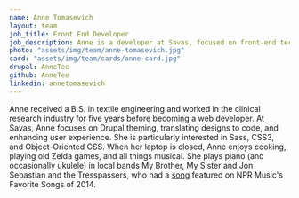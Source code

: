 ```yaml
---
name: Anne Tomasevich
layout: team
job_title: Front End Developer
job_description: Anne is a developer at Savas, focused on front-end technologies and user experience.
photo: "assets/img/team/anne-tomasevich.jpg"
card: "assets/img/team/cards/anne-card.jpg"
drupal: AnneTee
github: AnneTee
linkedin: annetomasevich
---
```

Anne received a B.S. in textile engineering and worked in the clinical research industry for five years before becoming a web developer. At Savas, Anne focuses on Drupal theming, translating designs to code, and enhancing user experience. She is particularly interested in Sass, CSS3, and Object-Oriented CSS. When her laptop is closed, Anne enjoys cooking, playing old Zelda games, and all things musical. She plays piano (and occasionally ukulele) in local bands My Brother, My Sister and Jon Sebastian and the Tresspassers, who had a <a href="http://jonsebastian.bandcamp.com/track/nightmare-sisters">song</a> featured on NPR Music's Favorite Songs of 2014.
